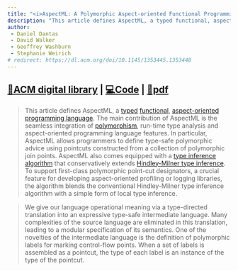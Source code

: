 ```yaml
---
title: "<i>AspectML: A Polymorphic Aspect-oriented Functional Programming Language</i> published at ACM Transactions on Programming Languages & Systems (TOPLAS)"
description: "This article defines AspectML, a typed functional, aspect-oriented programming language. The main contribution of AspectML is the seamless integration of polymorphism, run-time type analysis and aspect-oriented programming language features."
author:
 - Daniel Dantas
 - David Walker
 - Geoffrey Washburn
 - Stephanie Weirich 
# redirect: https://dl.acm.org/doi/10.1145/1353445.1353448
---
```


## [🔗ACM digital library](https://dl.acm.org/doi/10.1145/1353445.1353448) | [💻Code](https://github.com/dantasfiles/AspectML) | [📄pdf](http://repository.upenn.edu/cis_papers/379)

> This article defines AspectML, a [typed](https://en.wikipedia.org/wiki/Type_system) [functional](https://en.wikipedia.org/wiki/Functional_programming), [aspect-oriented programming language](https://en.wikipedia.org/wiki/Aspect-oriented_programming). The main contribution of AspectML is the seamless integration of [polymorphism](https://en.wikipedia.org/wiki/Polymorphism_(computer_science)), run-time type analysis and aspect-oriented programming language features. In particular, AspectML allows programmers to define type-safe polymorphic advice using pointcuts constructed from a collection of polymorphic join points. AspectML also comes equipped with a [type inference algorithm](https://en.wikipedia.org/wiki/Type_inference) that conservatively extends [Hindley-Milner type inference](https://en.wikipedia.org/wiki/Hindley%E2%80%93Milner_type_system). To support first-class polymorphic point-cut designators, a crucial feature for developing aspect-oriented profiling or logging libraries, the algorithm blends the conventional Hindley-Milner type inference algorithm with a simple form of local type inference.

> We give our language operational meaning via a type-directed translation into an expressive type-safe intermediate language. Many complexities of the source language are eliminated in this translation, leading to a modular specification of its semantics. One of the novelties of the intermediate language is the definition of polymorphic labels for marking control-flow points. When a set of labels is assembled as a pointcut, the type of each label is an instance of the type of the pointcut.



